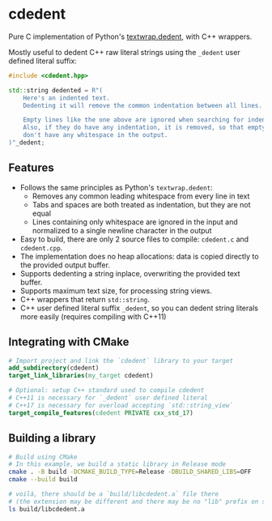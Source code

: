 # cdedent
Pure C implementation of Python's [textwrap.dedent](https://docs.python.org/3/library/textwrap.html#textwrap.dedent), with C++ wrappers.

Mostly useful to dedent C++ raw literal strings using the `_dedent` user defined literal suffix:
```cpp
#include <cdedent.hpp>

std::string dedented = R"(
    Here's an indented text.
    Dedenting it will remove the common indentation between all lines.

    Empty lines like the one above are ignored when searching for indentation.
    Also, if they do have any indentation, it is removed, so that empty lines
    don't have any whitespace in the output.
)"_dedent;
```


## Features
- Follows the same principles as Python's `textwrap.dedent`:
  + Removes any common leading whitespace from every line in text
  + Tabs and spaces are both treated as indentation, but they are not equal
  + Lines containing only whitespace are ignored in the input and normalized to a single newline character in the output
- Easy to build, there are only 2 source files to compile: `cdedent.c` and `cdedent.cpp`.
- The implementation does no heap allocations: data is copied directly to the provided output buffer.
- Supports dedenting a string inplace, overwriting the provided text buffer.
- Supports maximum text size, for processing string views.
- C++ wrappers that return `std::string`.
- C++ user defined literal suffix `_dedent`, so you can dedent string literals more easily (requires compiling with C++11)


## Integrating with CMake
```cmake
# Import project and link the `cdedent` library to your target
add_subdirectory(cdedent)
target_link_libraries(my_target cdedent)

# Optional: setup C++ standard used to compile cdedent
# C++11 is necessary for `_dedent` user defined literal
# C++17 is necessary for overload accepting `std::string_view`
target_compile_features(cdedent PRIVATE cxx_std_17)
```


## Building a library
```sh
# Build using CMake
# In this example, we build a static library in Release mode
cmake . -B build -DCMAKE_BUILD_TYPE=Release -DBUILD_SHARED_LIBS=OFF
cmake --build build

# voilà, there should be a `build/libcdedent.a` file there
# (the extension may be different and there may be no "lib" prefix on some platforms)
ls build/libcdedent.a
```
